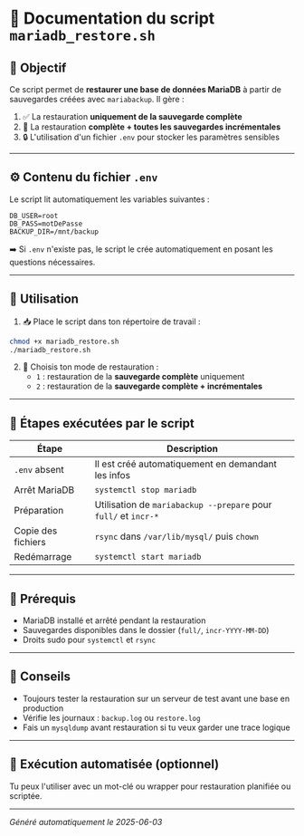# 📘 Documentation du script `mariadb_restore.sh`

## 🎯 Objectif

Ce script permet de **restaurer une base de données MariaDB** à partir de sauvegardes créées avec `mariabackup`. Il gère :

1. ✅ La restauration **uniquement de la sauvegarde complète**
2. 🔁 La restauration **complète + toutes les sauvegardes incrémentales**
3. 🔒 L'utilisation d'un fichier `.env` pour stocker les paramètres sensibles

---

## ⚙️ Contenu du fichier `.env`

Le script lit automatiquement les variables suivantes :

```env
DB_USER=root
DB_PASS=motDePasse
BACKUP_DIR=/mnt/backup
```

➡️ Si `.env` n'existe pas, le script le crée automatiquement en posant les questions nécessaires.

---

## 🚀 Utilisation

1. 📥 Place le script dans ton répertoire de travail :
```bash
chmod +x mariadb_restore.sh
./mariadb_restore.sh
```

2. 🧩 Choisis ton mode de restauration :
   - `1` : restauration de la **sauvegarde complète** uniquement
   - `2` : restauration de la **sauvegarde complète + incrémentales**

---

## 🧪 Étapes exécutées par le script

| Étape | Description |
|-------|-------------|
| `.env` absent | Il est créé automatiquement en demandant les infos |
| Arrêt MariaDB | `systemctl stop mariadb` |
| Préparation | Utilisation de `mariabackup --prepare` pour `full/` et `incr-*` |
| Copie des fichiers | `rsync` dans `/var/lib/mysql/` puis `chown` |
| Redémarrage | `systemctl start mariadb` |

---

## 📌 Prérequis

- MariaDB installé et arrêté pendant la restauration
- Sauvegardes disponibles dans le dossier (`full/`, `incr-YYYY-MM-DD`)
- Droits sudo pour `systemctl` et `rsync`

---

## 🧠 Conseils

- Toujours tester la restauration sur un serveur de test avant une base en production
- Vérifie les journaux : `backup.log` ou `restore.log`
- Fais un `mysqldump` avant restauration si tu veux garder une trace logique

---

## 📅 Exécution automatisée (optionnel)

Tu peux l'utiliser avec un mot-clé ou wrapper pour restauration planifiée ou scriptée.

---

*Généré automatiquement le 2025-06-03*
